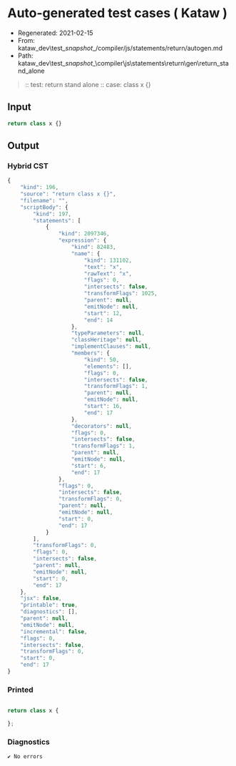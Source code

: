 # Auto-generated test cases ( Kataw )
- Regenerated: 2021-02-15
- From: kataw_dev\test\__snapshot__/compiler/js/statements/return/autogen.md
- Path: kataw_dev\test\__snapshot__\compiler\js\statements\return\gen\return_stand_alone
> :: test: return stand alone
> :: case: class x {}
## Input

`````js
return class x {}
`````

## Output


### Hybrid CST


```javascript
{
    "kind": 196,
    "source": "return class x {}",
    "filename": "",
    "scriptBody": {
        "kind": 197,
        "statements": [
            {
                "kind": 2097346,
                "expression": {
                    "kind": 82483,
                    "name": {
                        "kind": 131102,
                        "text": "x",
                        "rawText": "x",
                        "flags": 0,
                        "intersects": false,
                        "transformFlags": 1025,
                        "parent": null,
                        "emitNode": null,
                        "start": 12,
                        "end": 14
                    },
                    "typeParameters": null,
                    "classHeritage": null,
                    "implementClauses": null,
                    "members": {
                        "kind": 50,
                        "elements": [],
                        "flags": 0,
                        "intersects": false,
                        "transformFlags": 1,
                        "parent": null,
                        "emitNode": null,
                        "start": 16,
                        "end": 17
                    },
                    "decorators": null,
                    "flags": 0,
                    "intersects": false,
                    "transformFlags": 1,
                    "parent": null,
                    "emitNode": null,
                    "start": 6,
                    "end": 17
                },
                "flags": 0,
                "intersects": false,
                "transformFlags": 0,
                "parent": null,
                "emitNode": null,
                "start": 0,
                "end": 17
            }
        ],
        "transformFlags": 0,
        "flags": 0,
        "intersects": false,
        "parent": null,
        "emitNode": null,
        "start": 0,
        "end": 17
    },
    "jsx": false,
    "printable": true,
    "diagnostics": [],
    "parent": null,
    "emitNode": null,
    "incremental": false,
    "flags": 0,
    "intersects": false,
    "transformFlags": 0,
    "start": 0,
    "end": 17
}
```

### Printed


```javascript

return class x {

};

```

### Diagnostics


```javascript
✔ No errors
```


